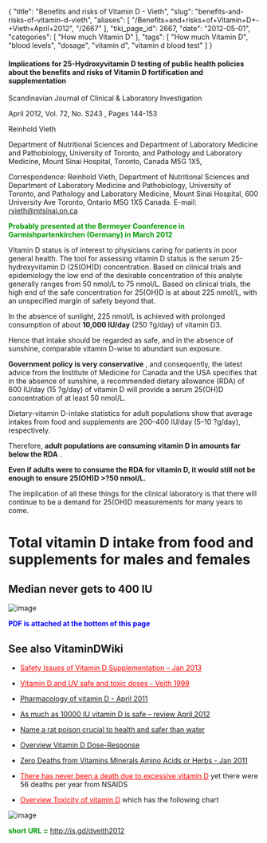 {
    "title": "Benefits and risks of Vitamin D - Vieth",
    "slug": "benefits-and-risks-of-vitamin-d-vieth",
    "aliases": [
        "/Benefits+and+risks+of+Vitamin+D+-+Vieth+April+2012",
        "/2667"
    ],
    "tiki_page_id": 2667,
    "date": "2012-05-01",
    "categories": [
        "How much Vitamin D"
    ],
    "tags": [
        "How much Vitamin D",
        "blood levels",
        "dosage",
        "vitamin d",
        "vitamin d blood test"
    ]
}


#### Implications for 25-Hydroxyvitamin D testing of public health policies about the benefits and risks of Vitamin D fortification and supplementation

Scandinavian Journal of Clinical & Laboratory Investigation 

April 2012, Vol. 72, No. S243 , Pages 144-153

Reinhold Vieth

Department of Nutritional Sciences and Department of Laboratory Medicine and Pathobiology, University of Toronto, and Pathology and Laboratory Medicine, Mount Sinai Hospital, Toronto, Canada M5G 1X5,

Correspondence: Reinhold Vieth, Department of Nutritional Sciences and Department of Laboratory Medicine and Pathobiology, University of Toronto, and Pathology and Laboratory Medicine, Mount Sinai Hospital, 600 University Ave Toronto, Ontario M5G 1X5 Canada. E-mail: rvieth@mtsinai.on.ca

 **<span style="color:#090;">Probably presented at the Bermeyer Coonference in Garmishpartenkirchen (Germany) in March 2012</span>** 

Vitamin D status is of interest to physicians caring for patients in poor general health. The tool for assessing vitamin D status is the serum 25-hydroxyvitamin D (25(OH)D) concentration. Based on clinical trials and epidemiology the low end of the desirable concentration of this analyte generally ranges from 50 nmol/L to 75 nmol/L. Based on clinical trials, the high end of the safe concentration for 25(OH)D is at about 225 nmol/L, with an unspecified margin of safety beyond that. 

In the absence of sunlight, 225 nmol/L is achieved with prolonged consumption of about  **10,000 IU/day**  (250 ?g/day) of vitamin D3. 

Hence that intake should be regarded as safe, and in the absence of sunshine, comparable vitamin D-wise to abundant sun exposure. 

 **Government policy is very conservative** , and consequently, the latest advice from the Institute of Medicine for Canada and the USA specifies that in the absence of sunshine, a recommended dietary allowance (RDA) of 600 IU/day (15 ?g/day) of vitamin D will provide a serum 25(OH)D concentration of at least 50 nmol/L. 

Dietary-vitamin D-intake statistics for adult populations show that average intakes from food and supplements are 200–400 IU/day (5–10 ?g/day), respectively. 

Therefore,  **adult populations are consuming vitamin D in amounts far below the RDA** . 

 **Even if adults were to consume the RDA for vitamin D, it would still not be enough to ensure 25(OH)D >?50 nmol/L.** 

The implication of all these things for the clinical laboratory is that there will continue to be a demand for 25(OH)D measurements for many years to come.

# Total vitamin D intake from food and supplements for males and females

## Median never gets to 400 IU

<img src="/attachments/d3.mock.jpg" alt="image">

 **<span style="color:#00F;">PDF is attached at the bottom of this page</span>** 

## See also VitaminDWiki

* <a href="/posts/safety-issues-of-vitamin-d-supplementation" style="color: red; text-decoration: underline;" title="This link has an unknown page_id: 3505">Safety Issues of Vitamin D Supplementation – Jan 2013</a>

* <a href="/posts/vitamin-d-and-uv-safe-and-toxic-doses-veith-1999" style="color: red; text-decoration: underline;" title="This link has an unknown page_id: 563">Vitamin D and UV safe and toxic doses - Veith 1999</a>

* [Pharmacology of vitamin D - April 2011](/posts/pharmacology-of-vitamin-d)

* [As much as 10000 IU vitamin D is safe – review April 2012](/posts/as-much-as-10000-iu-vitamin-d-is-safe-review)

* [Name a rat poison crucial to health and safer than water](/posts/name-a-rat-poison-crucial-to-health-and-safer-than-water)

* [Overview Vitamin D Dose-Response](/posts/overview-vitamin-d-dose-response)

* [Zero Deaths from Vitamins Minerals Amino Acids or Herbs - Jan 2011](/posts/zero-deaths-from-vitamins-minerals-amino-acids-or-herbs)

* <a href="/posts/there-has-never-been-a-death-due-to-excessive-vitamin-d" style="color: red; text-decoration: underline;" title="This link has an unknown page_id: 256">There has never been a death due to excessive vitamin D</a> yet there were 56 deaths per year from NSAIDS

* <a href="/posts/overview-toxicity-of-vitamin-d" style="color: red; text-decoration: underline;" title="This link has an unknown page_id: 898">Overview Toxicity of vitamin D</a> which has the following chart

<img src="/attachments/d3.mock.jpg" alt="image">

 **<span style="color:#090;">short URL =</span>**  http://is.gd/dveith2012